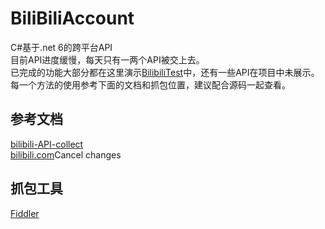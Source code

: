 # BiliBiliAccount

C#基于.net 6的跨平台API
<br/>
目前API进度缓慢，每天只有一两个API被交上去。
<br/>
已完成的功能大部分都在这里演示[BilibiliTest](https://github.com/BlameTwo/BiliBiliAccount/blob/master/src/BilibiliTest/Program.cs)中，还有一些API在项目中未展示。
<br/>
每一个方法的使用参考下面的文档和抓包位置，建议配合源码一起查看。

## 参考文档
[bilibili-API-collect](https://www.github.com/SocialSisterYi/bilibili-API-collect)
<br/>
[bilibili.com](https://www.bilibili.com)Cancel changes

## 抓包工具
[Fiddler](https://www.telerik.com/fiddler)
